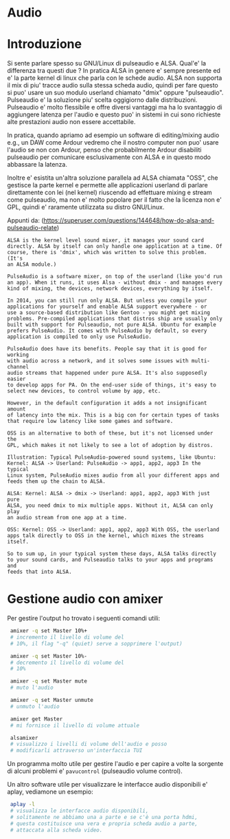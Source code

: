 # Audio

# Introduzione

Si sente parlare spesso su GNU/Linux di pulseaudio e ALSA.
Qual'e' la differenza tra questi due ?
In pratica ALSA in genere e' sempre presente ed e' la parte
kernel di linux che parla con le schede audio.
ALSA non supporta il mix di piu' tracce audio sulla stessa scheda
audio, quindi per fare questo si puo' usare un suo modulo userland
chiamato "dmix" oppure "pulseaudio".
Pulseaudio e' la soluzione piu' scelta oggigiorno dalle distribuzioni.
Pulseaudio e' molto flessibile e offre diversi vantaggi ma ha lo
svantaggio di aggiungere latenza per l'audio e questo puo' in sistemi
in cui sono richieste alte prestazioni audio non essere accettabile.

In pratica, quando apriamo ad esempio un software di editing/mixing
audio e.g., un DAW come Ardour vedremo che il nostro computer non
puo' usare l'audio se non con Ardour, penso che probabilmente
Ardour disabiliti pulseaudio per comunicare esclusivamente con ALSA
e in questo modo abbassare la latenza.

Inoltre e' esistita un'altra soluzione parallela ad ALSA chiamata
"OSS", che gestisce la parte kernel e permette alle applicazioni
userland di parlare direttamente con lei (nel kernel) riuscendo
ad effettuare mixing e stream come pulseaudio, ma non e' molto
popolare per il fatto che la licenza non e' GPL, quindi e'
raramente utilizzata su distro GNU/Linux.

Appunti da:
(https://superuser.com/questions/144648/how-do-alsa-and-pulseaudio-relate)


    ALSA is the kernel level sound mixer, it manages your sound card
    directly. ALSA by itself can only handle one application at a time. Of
    course, there is 'dmix', which was written to solve this problem. (It's
    an ALSA module.)

    PulseAudio is a software mixer, on top of the userland (like you'd run
    an app). When it runs, it uses Alsa - without dmix - and manages every
    kind of mixing, the devices, network devices, everything by itself.

    In 2014, you can still run only ALSA. But unless you compile your
    applications for yourself and enable ALSA support everywhere - or
    use a source-based distribution like Gentoo - you might get mixing
    problems. Pre-compiled applications that distros ship are usually only
    built with support for Pulseaudio, not pure ALSA. Ubuntu for example
    prefers PulseAudio. It comes with PulseAudio by default, so every
    application is compiled to only use PulseAudio.

    PulseAudio does have its benefits. People say that it is good for working
    with audio across a network, and it solves some issues with multi-channel
    audio streams that happened under pure ALSA. It's also supposedly easier
    to develop apps for PA. On the end-user side of things, it's easy to
    select new devices, to control volume by app, etc.

    However, in the default configuration it adds a not insignificant amount
    of latency into the mix. This is a big con for certain types of tasks
    that require low latency like some games and software.

    OSS is an alternative to both of these, but it's not licensed under the
    GPL, which makes it not likely to see a lot of adoption by distros.

    Illustration: Typical PulseAudio-powered sound systems, like Ubuntu:
    Kernel: ALSA -> Userland: PulseAudio -> app1, app2, app3 In the typical
    Linux system, PulseAudio mixes audio from all your different apps and
    feeds them up the chain to ALSA.

    ALSA: Kernel: ALSA -> dmix -> Userland: app1, app2, app3 With just pure
    ALSA, you need dmix to mix multiple apps. Without it, ALSA can only play
    an audio stream from one app at a time.

    OSS: Kernel: OSS -> Userland: app1, app2, app3 With OSS, the userland
    apps talk directly to OSS in the kernel, which mixes the streams itself.

    So to sum up, in your typical system these days, ALSA talks directly
    to your sound cards, and Pulseaudio talks to your apps and programs and
    feeds that into ALSA.


# Gestione audio con amixer

Per gestire l'output ho trovato i seguenti comandi utili:

```sh
 amixer -q set Master 10%+
 # incremento il livello di volume del
 # 10%, il flag "-q" (quiet) serve a sopprimere l'output)
```
```sh
 amixer -q set Master 10%-
 # decremento il livello di volume del
 # 10%
```
```sh
 amixer -q set Master mute
 # muto l'audio
```
```sh
 amixer -q set Master unmute
 # unmuto l'audio
```
```sh
 amixer get Master
 # mi fornisce il livello di volume attuale
```
```sh
 alsamixer
 # visualizzo i livelli di volume dell'audio e posso
 # modificarli attraverso un'interfaccia TUI
```

Un programma molto utile per gestire l'audio e per capire a volte la
sorgente di alcuni problemi e' `pavucontrol` (pulseaudio volume control).

Un altro software utile per visualizzare le interfacce audio disponibili e'
aplay, vediamone un esempio:

```sh
 aplay -l
 # visualizza le interfacce audio disponibili,
 # solitamente ne abbiamo una a parte e se c'è una porta hdmi,
 # questa costituisce una vera e propria scheda audio a parte,
 # attaccata alla scheda video.
```
